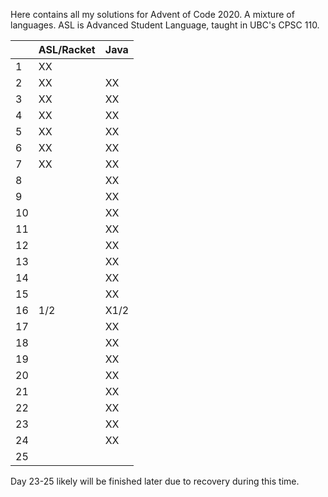 Here contains all my solutions for Advent of Code 2020. A mixture of languages. ASL is Advanced Student Language, taught in UBC's CPSC 110.

|   | ASL/Racket | Java |
| --- | --- | --- |
| 1 | XX ||
| 2 | XX |XX|
| 3 | XX | XX |
| 4 | XX | XX |
| 5 | XX | XX |
| 6 | XX | XX |
| 7 | XX | XX |
| 8 | | XX |
| 9 | | XX |
| 10 | | XX |
| 11 | | XX |
| 12 | | XX |
| 13 | | XX |
| 14 | | XX |
| 15 | | XX |
| 16 | 1/2 | X1/2|
| 17 | | XX |
| 18 | | XX |
| 19 | | XX |
| 20 | | XX |
| 21 | | XX |
| 22 | | XX |
| 23 | | XX |
| 24 | | XX |
| 25 | | |

Day 23-25 likely will be finished later due to recovery during this time.